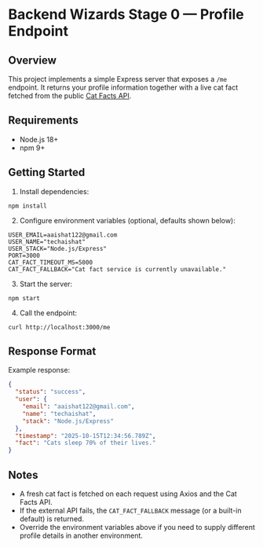 # Backend Wizards Stage 0 — Profile Endpoint

## Overview
This project implements a simple Express server that exposes a `/me` endpoint. It returns your profile information together with a live cat fact fetched from the public [Cat Facts API](https://catfact.ninja/fact).

## Requirements
- Node.js 18+
- npm 9+

## Getting Started
1. Install dependencies:
```
npm install
```
2. Configure environment variables (optional, defaults shown below):
```
USER_EMAIL=aaishat122@gmail.com
USER_NAME="techaishat"
USER_STACK="Node.js/Express"
PORT=3000
CAT_FACT_TIMEOUT_MS=5000
CAT_FACT_FALLBACK="Cat fact service is currently unavailable."
```
3. Start the server:
```
npm start
```
4. Call the endpoint:
```
curl http://localhost:3000/me
```

## Response Format
Example response:
```json
{
  "status": "success",
  "user": {
    "email": "aaishat122@gmail.com",
    "name": "techaishat",
    "stack": "Node.js/Express"
  },
  "timestamp": "2025-10-15T12:34:56.789Z",
  "fact": "Cats sleep 70% of their lives."
}
```

## Notes
- A fresh cat fact is fetched on each request using Axios and the Cat Facts API.
- If the external API fails, the `CAT_FACT_FALLBACK` message (or a built-in default) is returned.
- Override the environment variables above if you need to supply different profile details in another environment.
